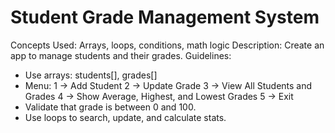 # Student Grade Management System

Concepts Used: Arrays, loops, conditions, math logic
Description:
Create an app to manage students and their grades.
Guidelines:
- Use arrays: students[], grades[]
- Menu:
1 → Add Student
2 → Update Grade
3 → View All Students and Grades
4 → Show Average, Highest, and Lowest Grades
5 → Exit
- Validate that grade is between 0 and 100.
- Use loops to search, update, and calculate stats.
